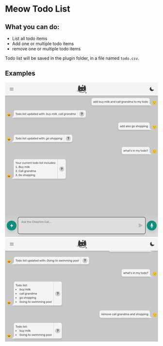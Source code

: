 # Meow Todo List

## What you can do:

 - List all todo items
 - Add one or multiple todo items
 - remove one or multiple todo items

Todo list will be saved in the plugin folder, in a file named `todo.csv`.

## Examples

<img src="img/1.png" width="600">
<img src="img/2.png" width="600">